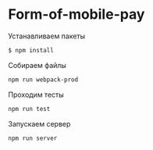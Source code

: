 # Form-of-mobile-pay

Устанавливаем пакеты
```sh
$ npm install
```

Собираем файлы
```sh
npm run webpack-prod
```

Проходим тесты
```sh
npm run test
```
Запускаем сервер
```sh
npm run server
```
